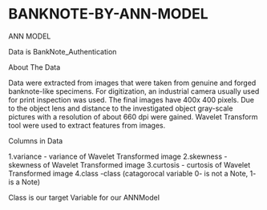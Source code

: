 # BANKNOTE-BY-ANN-MODEL
ANN MODEL

Data is BankNote_Authentication

About The Data

Data were extracted from images that were taken from genuine and forged banknote-like specimens.
For digitization, an industrial camera usually used for print inspection was used. 
The final images have 400x 400 pixels. Due to the object lens and distance to the investigated object gray-scale pictures with a resolution of about 660 dpi were gained.
Wavelet Transform tool were used to extract features from images.
  
Columns in Data

1.variance  - variance of Wavelet Transformed image 
2.skewness  - skewness of Wavelet Transformed image
3.curtosis  - curtosis of Wavelet Transformed image
4.class     -class (catagorocal variable 0- is not a Note, 1- is a Note)

Class is our target Variable for our ANNModel
